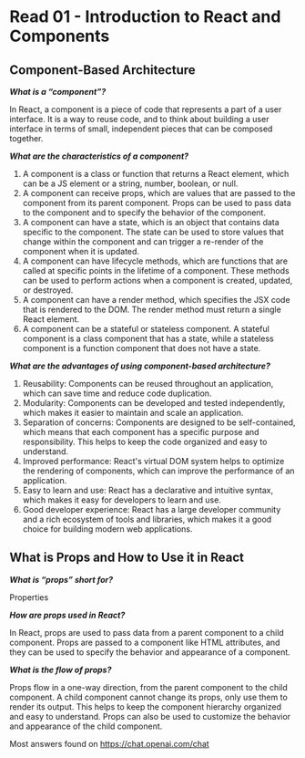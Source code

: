 # Read 01 - Introduction to React and Components

## Component-Based Architecture

***What is a “component”?***

In React, a component is a piece of code that represents a part of a user interface. It is a way to reuse code, and to think about building a user interface in terms of small, independent pieces that can be composed together.

***What are the characteristics of a component?***

1. A component is a class or function that returns a React element, which can be a JS element or a string, number, boolean, or null.
2. A component can receive props, which are values that are passed to the component from its parent component. Props can be used to pass data to the component and to specify the behavior of the component.
3. A component can have a state, which is an object that contains data specific to the component. The state can be used to store values that change within the component and can trigger a re-render of the component when it is updated.
4. A component can have lifecycle methods, which are functions that are called at specific points in the lifetime of a component. These methods can be used to perform actions when a component is created, updated, or destroyed.
5. A component can have a render method, which specifies the JSX code that is rendered to the DOM. The render method must return a single React element.
6. A component can be a stateful or stateless component. A stateful component is a class component that has a state, while a stateless component is a function component that does not have a state.


***What are the advantages of using component-based architecture?***

1. Reusability: Components can be reused throughout an application, which can save time and reduce code duplication.
2. Modularity: Components can be developed and tested independently, which makes it easier to maintain and scale an application.
3. Separation of concerns: Components are designed to be self-contained, which means that each component has a specific purpose and responsibility. This helps to keep the code organized and easy to understand.
4. Improved performance: React's virtual DOM system helps to optimize the rendering of components, which can improve the performance of an application.
5. Easy to learn and use: React has a declarative and intuitive syntax, which makes it easy for developers to learn and use.
6. Good developer experience: React has a large developer community and a rich ecosystem of tools and libraries, which makes it a good choice for building modern web applications.

## What is Props and How to Use it in React

***What is “props” short for?***

Properties

***How are props used in React?***

In React, props are used to pass data from a parent component to a child component. Props are passed to a component like HTML attributes, and they can be used to specify the behavior and appearance of a component.

***What is the flow of props?***

Props flow in a one-way direction, from the parent component to the child component. A child component cannot change its props, only use them to render its output. This helps to keep the component hierarchy organized and easy to understand. Props can also be used to customize the behavior and appearance of the child component.

Most answers found on https://chat.openai.com/chat 